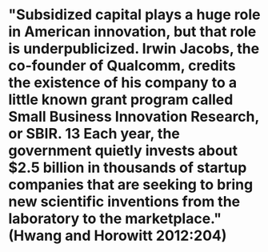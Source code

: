 # "Subsidized capital plays a huge role in American innovation, but that role is underpublicized. Irwin Jacobs, the co-founder of Qualcomm, credits the existence of his company to a little known grant program called Small Business Innovation Research, or SBIR. 13 Each year, the government quietly invests about $2.5 billion in thousands of startup companies that are seeking to bring new scientific inventions from the laboratory to the marketplace." (Hwang and Horowitt 2012:204)